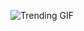 
<!-- GIF_SECTION -->
![Trending GIF](https://media2.giphy.com/media/v1.Y2lkPThiYjIxNzcybm1hdmEyaWRhdW01aWI1eHBnNnNmcmN1cXoxMnJjbGdtbDV6enF6dCZlcD12MV9naWZzX3NlYXJjaCZjdD1n/J2F2sOPmoTjYy57spN/giphy.gif)
<!-- END_GIF_SECTION -->
